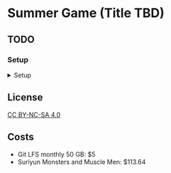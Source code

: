 # Summer Game (Title TBD)

## TODO

### Setup

<details>
  <summary>Setup</summary>
- [X] Unreal Project Setup
- [X] Git Setup
- [X] Git LFS
- [X] Marketplace Assets
- [X] License
- </details>

## License

[CC BY-NC-SA 4.0](https://creativecommons.org/licenses/by-nc-sa/4.0/)

## Costs

- Git LFS monthly 50 GB: $5
- Suriyun Monsters and Muscle Men: $113.64
